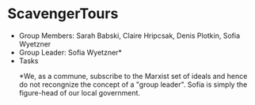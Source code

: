ScavengerTours
==============

<ul>
<li>Group Members: Sarah Babski, Claire Hripcsak, Denis Plotkin, Sofia Wyetzner</li>
<li>Group Leader: Sofia Wyetzner*</li>
<li>Tasks</li>







*We, as a commune, subscribe to the Marxist set of ideals and hence do not recongnize the concept of a "group leader". Sofia is simply the figure-head of our local government.    
